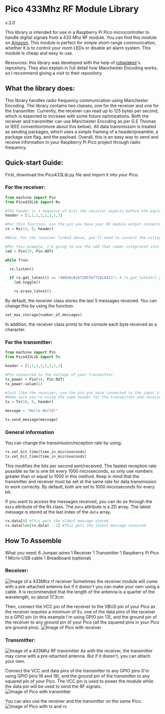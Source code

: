 # Pico 433Mhz RF Module Library
v.2.0

This library is intended for use in a Raspberry Pi Pico microcontroller to handle digital signals from a 433 Mhz RF module. You can find this module on [Amazon](https://www.amazon.com/HiLetgo-Wireless-Transmitter-Receiver-Raspberry/dp/B01DKC2EY4/ref=sr_1_3?dib=eyJ2IjoiMSJ9.tNlJbSBQOEL92GF5uwdw_3SL16TQy5q53ghPMyP1cHEsrLxGHSv_Hrk051zSYoIKOV3SQOxT8WlPG1fWqBXTT2qJziGxOrVbRX8AA7w0lYnlZSmpK8G69bdIipY7qC98s63Tp4Auc2GXPUjxvkEA17zSVrBe0Hu2DsSEkeMOCp1ocImWadqcHmnRnU0TwXfq4_TeJ5_5FVu8ZNVvSN_ARLaKOvYZicok_mjMqcb6nTQ.SDqOOcts__5t69TnLcj5LbM_DOp22w5x4iSZq723qCQ&dib_tag=se&keywords=433mhz+receiver&qid=1710655441&sr=8-3). This module is perfect for simple short-range communication, whether it is to control your room LEDs or disable an alarm system. This module is cheap and easy to use. 

Resources: this library was developed with the help of [robwlakes](https://github.com/robwlakes/ArduinoWeatherOS)'s repository. They also explain in full detail how Manchester Encoding works, so I recommend giving a visit to their repository. 

## What the library does: 

This library handles radio frequency communication using Manchester Encoding. The library contains two classes, one for the receiver and one for the transmitter. Currently, the receiver can read up to 125 bytes per second, which is expected to increase with some future optimizations. Both the receiver and transmitter can use Manchester Encoding as per G.E Thomas or IEEE convention(more about this below). All data transmission is treated as sending packages, which uses a simple framing of a header/preamble, a package size flag, and the payload. Overall, this is an easy way to send and receive information in your Raspberry Pi Pico project through radio frequency. 

## Quick-start Guide:
First, download the Pico433Lib.py file and import it into your Pico.

### For the receiver: 
```python
from machine import Pin
from Pico433Lib import Rx

#The header is a sequence of bits the receiver expects before the payload. You can make the header any binary sequence as long as it starts with a one. I recommend keeping it at least 6 bits long. 
header = [1,1,1,1,1,1,1,1]

#For this function, use the pin you have your RF module output connected to as the first argument, in this example I'm using GPIO pin 13. For the second argument, choose either 0 or 1 to use the original Manchester Encoding or as per IEEE convention(more about this below) respectively. For the third argument, use the header array.
rx = Rx(13, 0, header)

#Note: For the receiver linked above, you'll need to connect the voltage directly into the VSYS pin of your pico as it requires 5v. If you have a receiver that works with 3v then you can use any other GPIO pin. 

#For this example, I'm going to use the LED that comes integrated into your Raspberry Pi Pico
led = Pin(25, Pin.OUT)

while True:

  rx.listen()

  if rx.get_latest() == "48656c6c6f20576f726c6421": # rx.get_latest() gets the last message received, it is returned as a hexadecimal string. In this case, the string translates to "Hello World!"
    led.toggle()

    rx.erase_latest()

```

By default, the receiver class stores the last 5 messages received. You can change this by using the function:
```python 
set_max_storage(number_of_messages)
``` 

In addition, the receiver class prints to the console each byte received as a character. 

### For the transmitter:
```python
from machine import Pin
from Pico433Lib import Tx

header = [1,1,1,1,1,1,1,1]

#Pin connected to the voltage of your transmitter.
tx_power = Pin(18, Pin.OUT)
tx_power.value(1)

#Just like the receiver, use the pin you have connected to the input of your transmitter as the first argument. The second parameter is the type of encoding. The third parameter is for the header. 
#Make sure you're using the same header for the transmitter and receiver!
tx = Tx(19, 0, header)

message = "Hello World!"

tx.send_message(message)

```
### General information

You can change the transmission/reception rate by using:
```python
rx.set_bit_time(time_in_microseconds)
tx.set_bit_time(time_in_microseconds)
```
This modifies the bits per second sent/received. The fastest reception rate possible so far is one bit every 1000 microseconds, so only use numbers greater than or equal to 1000 in this method. 
Keep in mind that the transmitter and receiver must be set at the same rate for data transmission to work correctly. By default, both are set to 1000 microseconds for every bit. 

If you want to access the messages received, you can do so through the `data` attribute of the Rx class. The `data` attribute is a 2D array. The latest message is stored at the last index of the `data` array. 

```python
rx.data[0] #This gets the oldest message stored
rx.data[len(rx.data) - 1] #This gets the latest message received
```

## How To Assemble

What you need:
6 Jumper wires
1 Receiver
1 Transmitter
1 Raspberry Pi Pico
1 Micro-USB cable
1 Breadboard (optional)

### Receiver: 
![Image of a 433Mhz rf receiver](pics/rx.jpeg)
Sometimes the receiver module will come with a pre-attached antenna but if it doesn't you can make your own using a cable. It is recommended that the length of the antenna is a quarter of the wavelength, so about 17.3cm. 

Then, connect the VCC pin of the receiver to the VBUS pin of your Pico as the receiver requires a minimum of 5v, one of the data pins of the receiver to a GPIO pin (in this example I'm using GPIO pin 13), and the ground pin of the receiver to any ground pin of your Pico (all the squared pins in your Pico are ground pins). 
![Image of Pico with receiver](pics/pico_with_rx.jpeg)

### Transmitter:

![Image of a 433Mhz RF transmitter](pics/tx.jpeg)
As with the receiver, the transmitter may come with a pre-attached antenna. But if it doesn't, you can attach your own. 

Connect the VCC and data pins of the transmitter to any GPIO pins (I'm using GPIO pins 18 and 19), and the ground pin of the transmitter to any squared pin of your Pico. The VCC pin is used to power the module while the data pin will be used to send the RF signals.
![Image of Pico with transmitter](pics/pico_with_tx.jpeg)

You can also use the receiver and the transmitter on the same Pico. 
![Image of Pico with tx and rx](pics/pico_with_tx_rx.jpeg)
